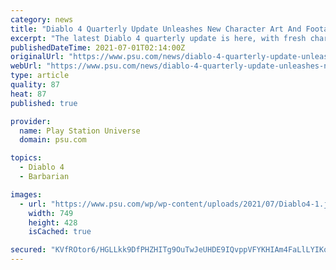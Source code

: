 ```yaml
---
category: news
title: "Diablo 4 Quarterly Update Unleashes New Character Art And Footage, Including Rogue And Barbarian Classes"
excerpt: "The latest Diablo 4 quarterly update is here, with fresh character art and footage spanning multiple classes including Rogues and Barbarians."
publishedDateTime: 2021-07-01T02:14:00Z
originalUrl: "https://www.psu.com/news/diablo-4-quarterly-update-unleashes-new-character-art-and-footage-including-rogue-and-barbarian-classes/"
webUrl: "https://www.psu.com/news/diablo-4-quarterly-update-unleashes-new-character-art-and-footage-including-rogue-and-barbarian-classes/"
type: article
quality: 87
heat: 87
published: true

provider:
  name: Play Station Universe
  domain: psu.com

topics:
  - Diablo 4
  - Barbarian

images:
  - url: "https://www.psu.com/wp/wp-content/uploads/2021/07/Diablo4-1.jpg"
    width: 749
    height: 428
    isCached: true

secured: "KVfROtor6/HGLLkk9DfPHZHITg9OuTwJeUHDE9IQvppVFYKHIAm4FaLlLYIKqNbjzJR3NEKResrHSm5FAtWgGKM9sevVamI/kSeOja+5KzzACVmxR6pTWXI0YobKudbgICK2lyUjug9kOXJIr/Nc5u8vu0xLs6RhpZlsbVaWMvDsI5H4OBamQKOZoJWChYqrj+49Bfvj6uKMSIvJDuD6zGgI/IHpF6De1Sc39x9Lc4t4hdZtJ+OM2SsOQWegyv4rn/A32Ay2ZDKVnM2HmuxGAxl3t+/rGQ62ssRiPD+McekaYM+Yf2JaQsHI8ysKCFmjMxmj/y8oQ+yYCqTWwS+OWH4tt4ijlZNGP6DQXQEX1z8=;3ftzvP5zhJb5KhY7e1AF6Q=="
---
```



